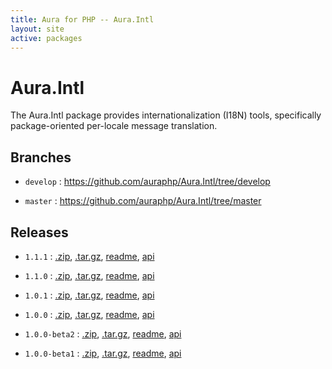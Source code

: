```yaml
---
title: Aura for PHP -- Aura.Intl
layout: site
active: packages
---
```


Aura.Intl
=========

The Aura.Intl package provides internationalization (I18N) tools, specifically
package-oriented per-locale message translation.

Branches
--------

- `develop` : <https://github.com/auraphp/Aura.Intl/tree/develop>

- `master` : <https://github.com/auraphp/Aura.Intl/tree/master>

Releases
--------

- `1.1.1` : [.zip](https://github.com/auraphp/Aura.Intl/zipball/1.1.1), [.tar.gz](https://github.com/auraphp/Aura.Intl/tarball/1.1.1), [readme](1.1.1/), [api](1.1.1/api/)

- `1.1.0` : [.zip](https://github.com/auraphp/Aura.Intl/zipball/1.1.0), [.tar.gz](https://github.com/auraphp/Aura.Intl/tarball/1.1.0), [readme](1.1.0/), [api](1.1.0/api/)

- `1.0.1` : [.zip](https://github.com/auraphp/Aura.Intl/zipball/1.0.1), [.tar.gz](https://github.com/auraphp/Aura.Intl/tarball/1.0.1), [readme](1.0.1/), [api](1.0.1/api/)

- `1.0.0` : [.zip](https://github.com/auraphp/Aura.Intl/zipball/1.0.0), [.tar.gz](https://github.com/auraphp/Aura.Intl/tarball/1.0.0), [readme](1.0.0/), [api](1.0.0/api/)

- `1.0.0-beta2` : [.zip](https://github.com/auraphp/Aura.Intl/zipball/1.0.0-beta2), [.tar.gz](https://github.com/auraphp/Aura.Intl/tarball/1.0.0-beta2), [readme](1.0.0-beta2/), [api](1.0.0-beta2/api/)

- `1.0.0-beta1` : [.zip](https://github.com/auraphp/Aura.Intl/zipball/1.0.0-beta1), [.tar.gz](https://github.com/auraphp/Aura.Intl/tarball/1.0.0-beta1), [readme](1.0.0-beta1/), [api](1.0.0-beta1/api/)
